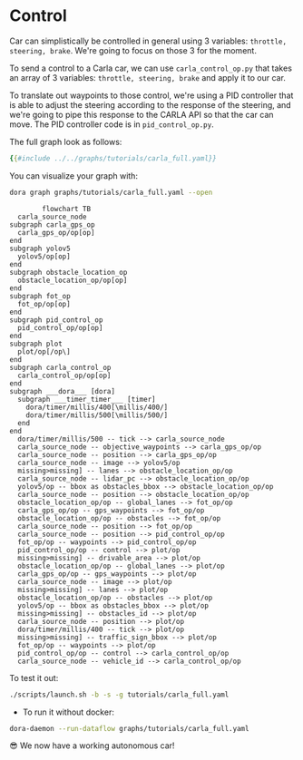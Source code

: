 # Control

Car can simplistically be controlled in general using 3 variables: `throttle, steering, brake`. We're going to focus on those 3 for the moment.

To send a control to a Carla car, we can use `carla_control_op.py` that takes an array of 3 variables: `throttle, steering, brake` and apply it to our car.

To translate out waypoints to those control, we're using a PID controller that is able to adjust the steering according to the response of the steering, and we're going to pipe this response to the CARLA API so that the car can move. The PID controller code is in `pid_control_op.py`.

The full graph look as follows:

```yaml
{{#include ../../graphs/tutorials/carla_full.yaml}}
```

You can visualize your graph with:
```bash
dora graph graphs/tutorials/carla_full.yaml --open                 
 ```

```mermaid
        flowchart TB
  carla_source_node
subgraph carla_gps_op
  carla_gps_op/op[op]
end
subgraph yolov5
  yolov5/op[op]
end
subgraph obstacle_location_op
  obstacle_location_op/op[op]
end
subgraph fot_op
  fot_op/op[op]
end
subgraph pid_control_op
  pid_control_op/op[op]
end
subgraph plot
  plot/op[/op\]
end
subgraph carla_control_op
  carla_control_op/op[op]
end
subgraph ___dora___ [dora]
  subgraph ___timer_timer___ [timer]
    dora/timer/millis/400[\millis/400/]
    dora/timer/millis/500[\millis/500/]
  end
end
  dora/timer/millis/500 -- tick --> carla_source_node
  carla_source_node -- objective_waypoints --> carla_gps_op/op
  carla_source_node -- position --> carla_gps_op/op
  carla_source_node -- image --> yolov5/op
  missing>missing] -- lanes --> obstacle_location_op/op
  carla_source_node -- lidar_pc --> obstacle_location_op/op
  yolov5/op -- bbox as obstacles_bbox --> obstacle_location_op/op
  carla_source_node -- position --> obstacle_location_op/op
  obstacle_location_op/op -- global_lanes --> fot_op/op
  carla_gps_op/op -- gps_waypoints --> fot_op/op
  obstacle_location_op/op -- obstacles --> fot_op/op
  carla_source_node -- position --> fot_op/op
  carla_source_node -- position --> pid_control_op/op
  fot_op/op -- waypoints --> pid_control_op/op
  pid_control_op/op -- control --> plot/op
  missing>missing] -- drivable_area --> plot/op
  obstacle_location_op/op -- global_lanes --> plot/op
  carla_gps_op/op -- gps_waypoints --> plot/op
  carla_source_node -- image --> plot/op
  missing>missing] -- lanes --> plot/op
  obstacle_location_op/op -- obstacles --> plot/op
  yolov5/op -- bbox as obstacles_bbox --> plot/op
  missing>missing] -- obstacles_id --> plot/op
  carla_source_node -- position --> plot/op
  dora/timer/millis/400 -- tick --> plot/op
  missing>missing] -- traffic_sign_bbox --> plot/op
  fot_op/op -- waypoints --> plot/op
  pid_control_op/op -- control --> carla_control_op/op
  carla_source_node -- vehicle_id --> carla_control_op/op
```

To test it out:

```bash
./scripts/launch.sh -b -s -g tutorials/carla_full.yaml
```

- To run it without docker:

```bash
dora-daemon --run-dataflow graphs/tutorials/carla_full.yaml
```

😎 We now have a working autonomous car!